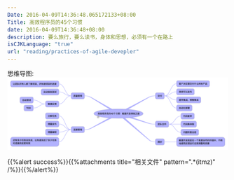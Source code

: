 ```yaml
---
Date: 2016-04-09T14:36:48.065172133+08:00
Title: 高效程序员的45个习惯
date: 2016-04-09T14:36:48+08:00
description: 要么旅行，要么读书，身体和思想，必须有一个在路上
isCJKLanguage: "true"
url: "reading/practices-of-agile-devepler"
---
```


思维导图:
![高效程序员的45个习惯](media/高效程序员的45个习惯.png)

{{%alert success%}}{{%attachments title="相关文件" pattern=".*(itmz)" /%}}{{%/alert%}}
